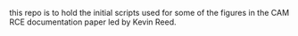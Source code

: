 this repo is to hold the initial scripts used for some of the figures in the CAM RCE documentation paper led by Kevin Reed.
